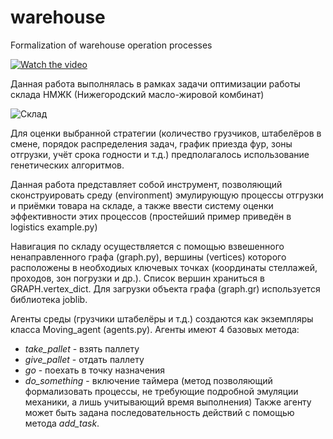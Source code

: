 # warehouse
Formalization of warehouse operation processes

[![Watch the video](https://img.youtube.com/vi/xYA5SwbZzCA/maxresdefault.jpg)](https://www.youtube.com/watch?v=xYA5SwbZzCA)


Данная работа выполнялась в рамках задачи оптимизации работы склада НМЖК (Нижегородский масло-жировой комбинат)

![Склад](https://user-images.githubusercontent.com/104506812/218085790-77c8fd75-94a0-4fb6-a405-27d1084ba9e7.jpg)

Для оценки выбранной стратегии (количество грузчиков, штабелёров в смене, порядок распределения задач, график приезда фур, зоны отгрузки, учёт срока годности и т.д.) предполагалось использование генетических алгоритмов.

Данная работа представляет собой инструмент, позволяющий сконструировать среду (environment) эмулирующую процессы отгрузки и приёмки товара на складе, а также ввести систему оценки эффективности этих процессов (простейший пример приведён в logistics example.py)

Навигация по складу осуществляется с помощью взвешенного ненаправленного графа (graph.py), вершины (vertices) которого расположены в необходиых ключевых точках (координаты стеллажей, проходов, зон погрузки и др.). Список вершин храниться в GRAPH.vertex_dict. Для загрузки объекта графа (graph.gr) используется библиотека joblib.

Агенты среды (грузчики штабелёры и т.д.) создаются как экземпляры класса Moving_agent (agents.py). Агенты имеют 4 базовых метода:
- *take_pallet* - взять паллету
- *give_pallet* - отдать паллету
- *go* - поехать в точку назначения
- *do_something* - включение таймера (метод позволяющий формализовать процессы, не требующие подробной эмуляции механики, а лишь учитывающий время выполнения)
Также агенту может быть задана последовательность действий с помощью метода *add_task*.
